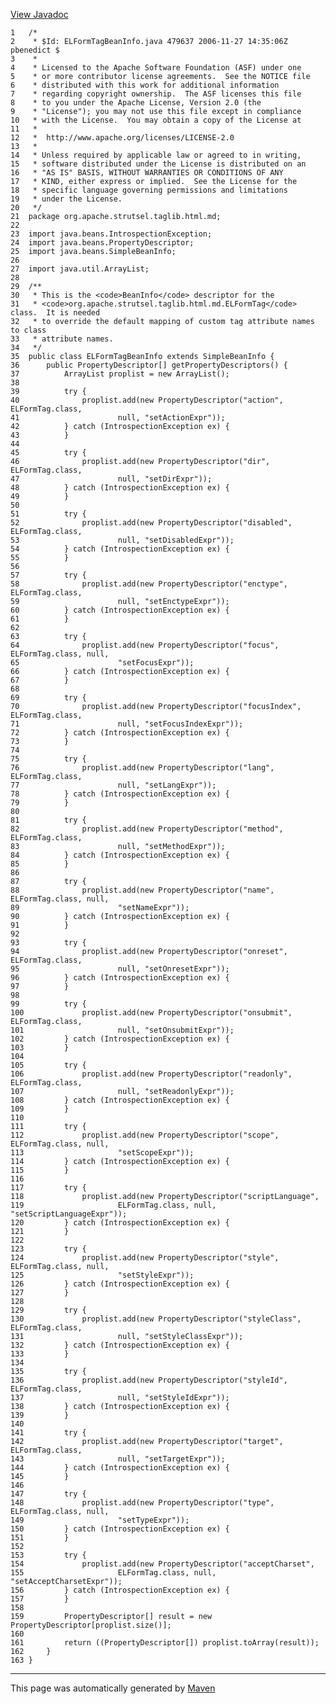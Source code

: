 [View Javadoc](../../../../../../apidocs/org/apache/strutsel/taglib.html.md/ELFormTagBeanInfo.html)


    1   /*
    2    * $Id: ELFormTagBeanInfo.java 479637 2006-11-27 14:35:06Z pbenedict $
    3    *
    4    * Licensed to the Apache Software Foundation (ASF) under one
    5    * or more contributor license agreements.  See the NOTICE file
    6    * distributed with this work for additional information
    7    * regarding copyright ownership.  The ASF licenses this file
    8    * to you under the Apache License, Version 2.0 (the
    9    * "License"); you may not use this file except in compliance
    10   * with the License.  You may obtain a copy of the License at
    11   *
    12   *  http://www.apache.org/licenses/LICENSE-2.0
    13   *
    14   * Unless required by applicable law or agreed to in writing,
    15   * software distributed under the License is distributed on an
    16   * "AS IS" BASIS, WITHOUT WARRANTIES OR CONDITIONS OF ANY
    17   * KIND, either express or implied.  See the License for the
    18   * specific language governing permissions and limitations
    19   * under the License.
    20   */
    21  package org.apache.strutsel.taglib.html.md;
    22  
    23  import java.beans.IntrospectionException;
    24  import java.beans.PropertyDescriptor;
    25  import java.beans.SimpleBeanInfo;
    26  
    27  import java.util.ArrayList;
    28  
    29  /**
    30   * This is the <code>BeanInfo</code> descriptor for the
    31   * <code>org.apache.strutsel.taglib.html.md.ELFormTag</code> class.  It is needed
    32   * to override the default mapping of custom tag attribute names to class
    33   * attribute names.
    34   */
    35  public class ELFormTagBeanInfo extends SimpleBeanInfo {
    36      public PropertyDescriptor[] getPropertyDescriptors() {
    37          ArrayList proplist = new ArrayList();
    38  
    39          try {
    40              proplist.add(new PropertyDescriptor("action", ELFormTag.class,
    41                      null, "setActionExpr"));
    42          } catch (IntrospectionException ex) {
    43          }
    44  
    45          try {
    46              proplist.add(new PropertyDescriptor("dir", ELFormTag.class,
    47                      null, "setDirExpr"));
    48          } catch (IntrospectionException ex) {
    49          }
    50  
    51          try {
    52              proplist.add(new PropertyDescriptor("disabled", ELFormTag.class,
    53                      null, "setDisabledExpr"));
    54          } catch (IntrospectionException ex) {
    55          }
    56  
    57          try {
    58              proplist.add(new PropertyDescriptor("enctype", ELFormTag.class,
    59                      null, "setEnctypeExpr"));
    60          } catch (IntrospectionException ex) {
    61          }
    62  
    63          try {
    64              proplist.add(new PropertyDescriptor("focus", ELFormTag.class, null,
    65                      "setFocusExpr"));
    66          } catch (IntrospectionException ex) {
    67          }
    68  
    69          try {
    70              proplist.add(new PropertyDescriptor("focusIndex", ELFormTag.class,
    71                      null, "setFocusIndexExpr"));
    72          } catch (IntrospectionException ex) {
    73          }
    74  
    75          try {
    76              proplist.add(new PropertyDescriptor("lang", ELFormTag.class,
    77                      null, "setLangExpr"));
    78          } catch (IntrospectionException ex) {
    79          }
    80  
    81          try {
    82              proplist.add(new PropertyDescriptor("method", ELFormTag.class,
    83                      null, "setMethodExpr"));
    84          } catch (IntrospectionException ex) {
    85          }
    86  
    87          try {
    88              proplist.add(new PropertyDescriptor("name", ELFormTag.class, null,
    89                      "setNameExpr"));
    90          } catch (IntrospectionException ex) {
    91          }
    92  
    93          try {
    94              proplist.add(new PropertyDescriptor("onreset", ELFormTag.class,
    95                      null, "setOnresetExpr"));
    96          } catch (IntrospectionException ex) {
    97          }
    98  
    99          try {
    100             proplist.add(new PropertyDescriptor("onsubmit", ELFormTag.class,
    101                     null, "setOnsubmitExpr"));
    102         } catch (IntrospectionException ex) {
    103         }
    104 
    105         try {
    106             proplist.add(new PropertyDescriptor("readonly", ELFormTag.class,
    107                     null, "setReadonlyExpr"));
    108         } catch (IntrospectionException ex) {
    109         }
    110 
    111         try {
    112             proplist.add(new PropertyDescriptor("scope", ELFormTag.class, null,
    113                     "setScopeExpr"));
    114         } catch (IntrospectionException ex) {
    115         }
    116 
    117         try {
    118             proplist.add(new PropertyDescriptor("scriptLanguage",
    119                     ELFormTag.class, null, "setScriptLanguageExpr"));
    120         } catch (IntrospectionException ex) {
    121         }
    122 
    123         try {
    124             proplist.add(new PropertyDescriptor("style", ELFormTag.class, null,
    125                     "setStyleExpr"));
    126         } catch (IntrospectionException ex) {
    127         }
    128 
    129         try {
    130             proplist.add(new PropertyDescriptor("styleClass", ELFormTag.class,
    131                     null, "setStyleClassExpr"));
    132         } catch (IntrospectionException ex) {
    133         }
    134 
    135         try {
    136             proplist.add(new PropertyDescriptor("styleId", ELFormTag.class,
    137                     null, "setStyleIdExpr"));
    138         } catch (IntrospectionException ex) {
    139         }
    140 
    141         try {
    142             proplist.add(new PropertyDescriptor("target", ELFormTag.class,
    143                     null, "setTargetExpr"));
    144         } catch (IntrospectionException ex) {
    145         }
    146 
    147         try {
    148             proplist.add(new PropertyDescriptor("type", ELFormTag.class, null,
    149                     "setTypeExpr"));
    150         } catch (IntrospectionException ex) {
    151         }
    152 
    153         try {
    154             proplist.add(new PropertyDescriptor("acceptCharset",
    155                     ELFormTag.class, null, "setAcceptCharsetExpr"));
    156         } catch (IntrospectionException ex) {
    157         }
    158 
    159         PropertyDescriptor[] result = new PropertyDescriptor[proplist.size()];
    160 
    161         return ((PropertyDescriptor[]) proplist.toArray(result));
    162     }
    163 }

------------------------------------------------------------------------

This page was automatically generated by [Maven](http://maven.apache.org/)
